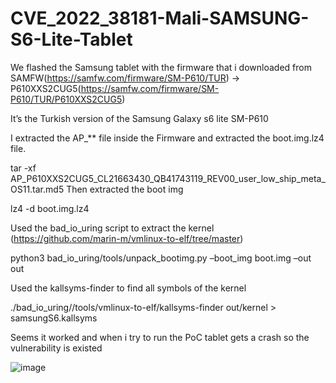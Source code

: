 # CVE_2022_38181-Mali-SAMSUNG-S6-Lite-Tablet

We flashed the Samsung tablet with the firmware that i downloaded from SAMFW(https://samfw.com/firmware/SM-P610/TUR) -> P610XXS2CUG5(https://samfw.com/firmware/SM-P610/TUR/P610XXS2CUG5)

It’s the Turkish version of the Samsung Galaxy s6 lite SM-P610

I extracted the AP_** file inside the Firmware and extracted the boot.img.lz4 file.

tar -xf AP_P610XXS2CUG5_CL21663430_QB41743119_REV00_user_low_ship_meta_OS11.tar.md5
Then extracted the boot img

lz4 -d boot.img.lz4

Used the bad_io_uring script to extract the kernel (https://github.com/marin-m/vmlinux-to-elf/tree/master)

python3 bad_io_uring/tools/unpack_bootimg.py –boot_img boot.img –out out

Used the kallsyms-finder to find all symbols of the kernel

./bad_io_uring//tools/vmlinux-to-elf/kallsyms-finder out/kernel > samsungS6.kallsyms

Seems it worked and when i try to run the PoC tablet gets a crash so the vulnerability is existed

![image](https://github.com/user-attachments/assets/f4df657f-db55-433e-9662-760418353200)
